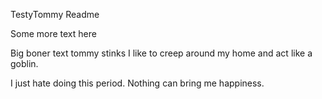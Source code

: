 TestyTommy Readme

Some more text here

Big boner text tommy stinks I like to creep around my home and act like a goblin.

I just hate doing this period. Nothing can bring me happiness.
